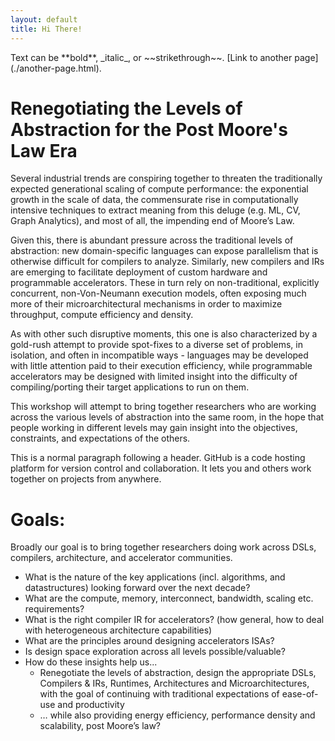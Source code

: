 ```yaml
---
layout: default
title: Hi There!
---
```

<!-->
Text can be **bold**, _italic_, or ~~strikethrough~~.
[Link to another page](./another-page.html).
<!-->

# Renegotiating the Levels of Abstraction for the Post Moore's Law Era

Several industrial trends are conspiring together to threaten the traditionally expected generational scaling of compute performance: the exponential growth in the scale of data, the commensurate rise in computationally intensive techniques to extract meaning from this deluge (e.g. ML, CV, Graph Analytics), and most of all, the impending end of Moore’s Law.

Given this, there is abundant pressure across the traditional levels of abstraction: new domain-specific languages can expose parallelism that is otherwise difficult for compilers to analyze. Similarly, new compilers and IRs are emerging to facilitate deployment of custom hardware and programmable accelerators.  These in turn rely on non-traditional, explicitly concurrent, non-Von-Neumann execution models, often exposing much more of their microarchitectural mechanisms in order to maximize throughput, compute efficiency and density.

As with other such disruptive moments, this one is also characterized by a gold-rush attempt to provide spot-fixes to a diverse set of problems, in isolation, and often in incompatible ways - languages may be developed with little attention paid to their execution efficiency, while programmable accelerators may be designed with limited insight into the difficulty of compiling/porting their target applications to run on them.

This workshop will attempt to bring together researchers who are working across the various levels of abstraction into the same room, in the hope that people working in different levels may gain insight into the objectives, constraints, and expectations of the others.


This is a normal paragraph following a header. GitHub is a code hosting platform for version control and collaboration. It lets you and others work together on projects from anywhere.

# Goals:
Broadly our goal is to bring together researchers doing work across DSLs, compilers, architecture, and accelerator communities.  

* What is the nature of the key applications (incl. algorithms, and datastructures) looking forward over the next decade?
* What are the compute, memory, interconnect, bandwidth, scaling etc. requirements?
* What is the right compiler IR for accelerators?  (how general, how to deal with heterogeneous architecture capabilities)
* What are the principles around designing accelerators ISAs?
* Is design space exploration across all levels possible/valuable?
* How do these insights help us... 
    * Renegotiate the levels of abstraction, design the appropriate DSLs, Compilers & IRs, Runtimes, Architectures and Microarchitectures, with the goal of continuing with traditional expectations of ease-of-use and productivity
    * … while also providing energy efficiency, performance density and scalability, post Moore’s law?

